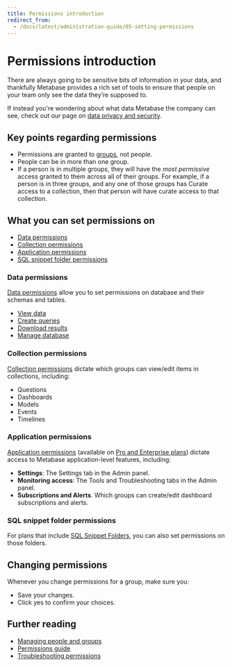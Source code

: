 ```yaml
---
title: Permissions introduction
redirect_from:
  - /docs/latest/administration-guide/05-setting-permissions
---
```


# Permissions introduction

There are always going to be sensitive bits of information in your data, and thankfully Metabase provides a rich set of tools to ensure that people on your team only see the data they’re supposed to.

If instead you're wondering about what data Metabase the company can see, check out our page on [data privacy and security](https://www.metabase.com/security).

## Key points regarding permissions

- Permissions are granted to [groups](../people-and-groups/managing.md#groups), not people.
- People can be in more than one group.
- If a person is in multiple groups, they will have the _most permissive_ access granted to them across all of their groups. For example, if a person is in three groups, and any one of those groups has Curate access to a collection, then that person will have curate access to that collection.

## What you can set permissions on

- [Data permissions](#data-permissions)
- [Collection permissions](#collection-permissions)
- [Application permissions](#application-permissions)
- [SQL snippet folder permissions](#sql-snippet-folder-permissions)

### Data permissions

[Data permissions](./data.md) allow you to set permissions on database and their schemas and tables.

- [View data](./data.md#view-data-permissions)
- [Create queries](./data.md#create-queries-permissions)
- [Download results](./data.md#download-results-permissions)
- [Manage database](./data.md#manage-database-permissions)

### Collection permissions

[Collection permissions][collections] dictate which groups can view/edit items in collections, including:

- Questions
- Dashboards
- Models
- Events
- Timelines

### Application permissions

[Application permissions](application.md) (available on [Pro and Enterprise plans](https://www.metabase.com/pricing/)) dictate access to Metabase application-level features, including:

- **Settings**: The Settings tab in the Admin panel.
- **Monitoring access**: The Tools and Troubleshooting tabs in the Admin panel.
- **Subscriptions and Alerts**. Which groups can create/edit dashboard subscriptions and alerts.

### SQL snippet folder permissions

For plans that include [SQL Snippet Folders][sql-snippet-folders], you can also set permissions on those folders.

## Changing permissions

Whenever you change permissions for a group, make sure you:

- Save your changes.
- Click yes to confirm your choices.

## Further reading

- [Managing people and groups](../people-and-groups/managing.md)
- [Permissions guide][permissions]
- [Troubleshooting permissions][troubleshooting-permissions]

[collections]: ../exploration-and-organization/collections.md
[dashboard-subscriptions]: ../dashboards/subscriptions.md
[data-permissions]: ./data.md
[data-sandboxing]: ./data-sandboxes.md
[permissions]: https://www.metabase.com/learn/metabase-basics/administration/permissions
[sandbox-columns]: https://www.metabase.com/learn/permissions/data-sandboxing-column-permissions
[sandbox-rows]: https://www.metabase.com/learn/permissions/data-sandboxing-row-permissions
[slack-integration]: ../configuring-metabase/slack.md
[sql-snippet-folders]: ../questions/native-editor/sql-snippets.md
[troubleshooting-permissions]: ../troubleshooting-guide/permissions.md
